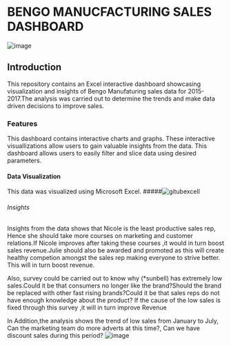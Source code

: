 
# BENGO MANUCFACTURING SALES DASHBOARD
![image](https://github.com/Adesewafunmi/Microsoft-Excel-Project/assets/138725475/6a4d6af3-8bc8-452d-aed2-8c085a256d86)


## Introduction
This repository contains an Excel interactive dashboard showcasing visualization and insights of Bengo Manufaturing sales data for 2015-2017.The analysis was carried out to determine the trends and make data driven decisions to improve sales.
### Features
This dashboard contains interactive charts and graphs.
These interactive visuallizations allow users to gain valuable insights from the data.
This dashboard allows users to easily filter and slice data using desired parameters.
#### Data Visualization

This data was visualized using Microsoft Excel.
#####![gitubexcell](https://github.com/Adesewafunmi/Microsoft-Excel-Project/assets/138725475/bce0e508-6e16-49ca-ac24-e1de4aa974c1)


###### Insights

Insights from the data shows that Nicole is the least productive sales rep, Hence she should take more courses on marketing and customer relations.If Nicole improves after taking these courses ,it would in turn boost sales revenue.Julie should also be awarded and promoted as this will create healthy competion amongst the sales rep making everyone to strive better. This will  in turn boost revenue.

Also, survey could be carried out to know why (*sunbell) has extremely low sales.Could it be that consumers no longer like the brand?Should the  brand be replaced with other fast rising brands?Could it be that sales reps do not have enough knowledge about the product? If the cause of the low sales is fixed through this survey ,it will in turn improve Revenue

In Addition,the analysis shows the trend of low sales from January to July, Can the marketing team do more adverts at this time?, Can we have discount sales during this period?
![image](https://github.com/Adesewafunmi/Microsoft-Excel-Project/assets/138725475/332853c9-43d6-4e08-aec1-2f1271507581)
